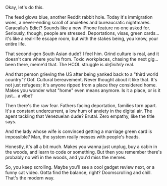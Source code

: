 Okay, let's do this.

The feed glows blue, another Reddit rabbit hole. Today it's immigration woes, a never-ending scroll of anxieties and bureaucratic nightmares. Caracalla's Edict? Sounds like a new iPhone feature no one asked for. Seriously, though, people are stressed. Deportations, visas, green cards… it's like a real-life escape room, but with the stakes being, you know, your entire life.

That second-gen South Asian dude? I feel him. Grind culture is real, and it doesn't care where you're from. Toxic workplaces, chasing the next gig... been there, meme'd that. The HCOL struggle is *definitely* real.

And that person grieving the US after being yanked back to a "third world country"? Oof. Cultural bereavement. Never thought about it like that. It's not just refugees; it's anyone ripped from a place they considered home. Makes you wonder what "home" even means anymore. Is it a place, or is it just... a vibe?

Then there's the raw fear. Fathers facing deportation, families torn apart. It's a constant undercurrent, a low hum of anxiety in the digital air. The agent tackling that Venezuelan dude? Brutal. Zero empathy, like the title says.

And the lady whose wife is convinced getting a marriage green card is impossible? Man, the system really messes with people's heads.

Honestly, it's all a bit much. Makes you wanna just unplug, buy a cabin in the woods, and learn to code or something. But then you remember there's probably no wifi in the woods, and you'd miss the memes.

So, you keep scrolling. Maybe you'll see a cool gadget review next, or a funny cat video. Gotta find the balance, right? Doomscrolling and chill. That's the modern way.